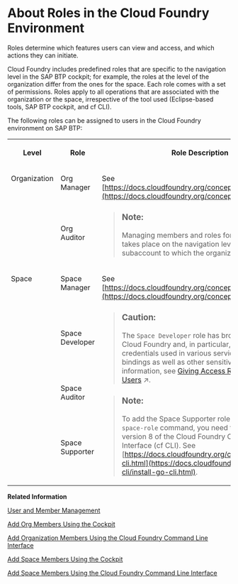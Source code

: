 <!-- loio09076385086b4da3bd1808d5ef572862 -->

# About Roles in the Cloud Foundry Environment

Roles determine which features users can view and access, and which actions they can initiate.

Cloud Foundry includes predefined roles that are specific to the navigation level in the SAP BTP cockpit; for example, the roles at the level of the organization differ from the ones for the space. Each role comes with a set of permissions. Roles apply to all operations that are associated with the organization or the space, irrespective of the tool used \(Eclipse-based tools, SAP BTP cockpit, and cf CLI\).

The following roles can be assigned to users in the Cloud Foundry environment on SAP BTP:


<table>
<tr>
<th valign="top">

Level



</th>
<th valign="top">

Role



</th>
<th valign="top">

Role Description



</th>
</tr>
<tr>
<td valign="top" rowspan="2">

Organization



</td>
<td valign="top">

Org Manager



</td>
<td valign="top" rowspan="2">

See [https://docs.cloudfoundry.org/concepts/roles.html\#orgs](https://docs.cloudfoundry.org/concepts/roles.html#orgs).

> ### Note:  
> Managing members and roles for an organization takes place on the navigation level of the subaccount to which the organization is assigned.



</td>
</tr>
<tr>
<td valign="top">

Org Auditor



</td>
</tr>
<tr>
<td valign="top" rowspan="4">

Space



</td>
<td valign="top">

Space Manager



</td>
<td valign="top" rowspan="4">

See [https://docs.cloudfoundry.org/concepts/roles.html\#orgs](https://docs.cloudfoundry.org/concepts/roles.html#orgs).

> ### Caution:  
> The `Space Developer` role has broad rights within Cloud Foundry and, in particular, has access to the credentials used in various services and app bindings as well as other sensitive data. For more information, see [Giving Access Rights to Platform Users](https://help.sap.com/viewer/df50977d8bfa4c9a8a063ddb37113c43/Cloud/en-US/a03d08e4038b46d480c410395593bbd2.html "If you&apos;ve set up a staged development environment using different subaccounts or spaces, such as for development, testing, and production, we recommend that you grant the Cloud Development Team access to development subaccounts and spaces, but that you grant only the Cloud Administration Team access to the testing and production subaccounts or spaces.") :arrow_upper_right:.

> ### Note:  
> To add the Space Supporter role using the `set-space-role` command, you need to have installed version 8 of the Cloud Foundry Command Line Interface \(cf CLI\). See [https://docs.cloudfoundry.org/cf-cli/install-go-cli.html](https://docs.cloudfoundry.org/cf-cli/install-go-cli.html).



</td>
</tr>
<tr>
<td valign="top">

Space Developer



</td>
</tr>
<tr>
<td valign="top">

Space Auditor



</td>
</tr>
<tr>
<td valign="top">

Space Supporter



</td>
</tr>
</table>

**Related Information**  


[User and Member Management](../10-concepts/user-and-member-management-cc1c676.md "On SAP BTP, member management happens at all levels from global account to environment, while user management is done for business applications.")

[Add Org Members Using the Cockpit](add-org-members-using-the-cockpit-a4eeaf1.md "Add users as org members and assign roles to grant the users access to information, such as user and quota information in a Cloud Foundry org.")

[Add Organization Members Using the Cloud Foundry Command Line Interface](add-organization-members-using-the-cloud-foundry-command-line-interface-1422a5d.md "You can use the Cloud Foundry Command Line Interface (cf CLI) to add organization members and assign roles to them.")

[Add Space Members Using the Cockpit](add-space-members-using-the-cockpit-81d0b4d.md "You can add space members and assign roles to them at the space level in the cockpit.")

[Add Space Members Using the Cloud Foundry Command Line Interface](add-space-members-using-the-cloud-foundry-command-line-interface-d23ea8b.md "You can use the Cloud Foundry Command Line Interface (cf CLI) to add space members and assign roles to them.")

